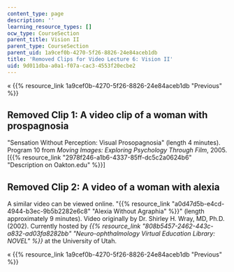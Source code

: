 ```yaml
---
content_type: page
description: ''
learning_resource_types: []
ocw_type: CourseSection
parent_title: Vision II
parent_type: CourseSection
parent_uid: 1a9cef0b-4270-5f26-8826-24e84aceb1db
title: 'Removed Clips for Video Lecture 6: Vision II'
uid: 9d011dba-a0a1-f07a-cac3-4553f20ecbe2
---
```


« {{% resource_link 1a9cef0b-4270-5f26-8826-24e84aceb1db "Previous" %}}

Removed Clip 1: A video clip of a woman with prospagnosia
---------------------------------------------------------

"Sensation Without Perception: Visual Prosopagnosia" (length 4 minutes). Program 10 from _Moving Images: Exploring Psychology Through Film_, 2005. \[{{% resource_link "2978f246-a1b6-4337-85ff-dc5c2a0624b6" "Description on Oakton.edu" %}}\]

Removed Clip 2: A video of a woman with alexia
----------------------------------------------

A similar video can be viewed online. "{{% resource_link "a0d47d5b-e4cd-4944-b3ec-9b5b2282e6c8" "Alexia Without Agraphia" %}}" (length approximately 9 minutes). Video originally by Dr. Shirley H. Wray, MD, Ph.D. (2002). Currently hosted by _{{% resource_link "808b5457-2462-443c-a832-ad03fa8282bb" "Neuro-ophthalmology Virtual Education Library: NOVEL" %}}_ at the University of Utah.

« {{% resource_link 1a9cef0b-4270-5f26-8826-24e84aceb1db "Previous" %}}